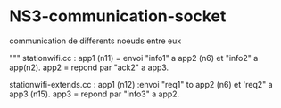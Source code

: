# NS3-communication-socket
communication de differents noeuds entre eux




"""
stationwifi.cc :
        app1 (n11) = envoi "info1" a app2 (n6) et "info2" a app(n2).
        app2 = repond par "ack2" a app3.



stationwifi-extends.cc : 
        app1 (n12) :envoi "req1" to app2 (n6) et 'req2" a app3 (n15).
        app3 = repond par "info3" a app2.
